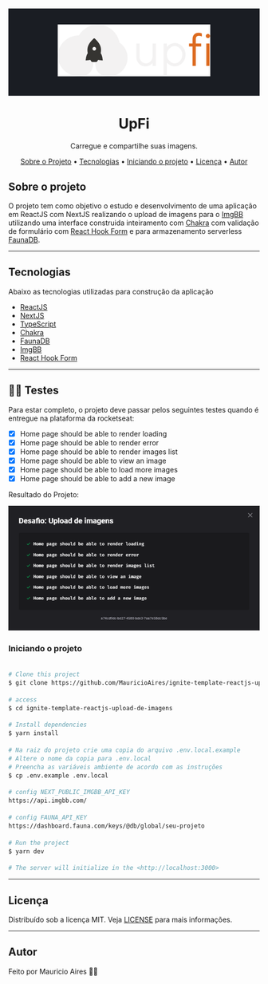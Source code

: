 <h1 style="background:#1a1d23; padding: 2rem 0;" align="center">
  <img alt="Logo" src="./public/logo.svg" alt="UpFi">
</h1>

<h1 align="center">
    UpFi
</h1>
<p align="center">Carregue e compartilhe suas imagens.</p>

<p align="center">
 <a href="#sobre-o-projeto">Sobre o Projeto</a> •
 <a href="#tecnologias">Tecnologias</a> •
 <a href="#iniciando-o-projeto">Iniciando o projeto</a> •
 <a href="#licença">Licença</a> •
 <a href="#autor">Autor</a>
</p>

## Sobre o projeto

O projeto tem como objetivo o estudo e desenvolvimento de uma aplicação em ReactJS com NextJS realizando o upload de imagens para o [ImgBB](https://imgbb.com/) utilizando uma interface construida inteiramento com [Chakra](https://chakra-ui.com/) com validação de formulário com [React Hook Form](https://react-hook-form.com/) e para armazenamento serverless [FaunaDB](https://fauna.com/).

---

## Tecnologias

Abaixo as tecnologias utilizadas para construção da aplicação

- [ReactJS](https://reactjs.org/)
- [NextJS](https://nextjs.org/)
- [TypeScript](https://www.typescriptlang.org/)
- [Chakra](https://chakra-ui.com/)
- [FaunaDB](https://fauna.com/)
- [ImgBB](https://imgbb.com/)
- [React Hook Form](https://react-hook-form.com/)

---

## 🏃🏾 Testes

Para estar completo, o projeto deve passar pelos seguintes testes quando é entregue na plataforma da rocketseat:

- [x] Home page should be able to render loading
- [x] Home page should be able to render error
- [x] Home page should be able to render images list
- [x] Home page should be able to view an image
- [x] Home page should be able to load more images
- [x] Home page should be able to add a new image

Resultado do Projeto:

 <img alt="Logo" src="./public/result.png" alt="UpFi - result">

### **Iniciando o projeto**

```bash

# Clone this project
$ git clone https://github.com/MauricioAires/ignite-template-reactjs-upload-de-imagens

# access
$ cd ignite-template-reactjs-upload-de-imagens

# Install dependencies
$ yarn install

# Na raiz do projeto crie uma copia do arquivo .env.local.example
# Altere o nome da copia para .env.local
# Preencha as variáveis ambiente de acordo com as instruções
$ cp .env.example .env.local

# config NEXT_PUBLIC_IMGBB_API_KEY
https://api.imgbb.com/

# config FAUNA_API_KEY
https://dashboard.fauna.com/keys/@db/global/seu-projeto

# Run the project
$ yarn dev

# The server will initialize in the <http://localhost:3000>

```

---

## Licença

Distribuído sob a licença MIT. Veja [LICENSE](LICENSE) para mais informações.

---

## Autor

Feito por Mauricio Aires 👋🏽
